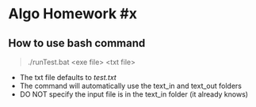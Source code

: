 # Algo Homework #x

## How to use bash command
> ./runTest.bat \<exe file> \<txt file>

* The txt file defaults to *test.txt*
* The command will automatically use the text_in and text_out folders
* DO NOT specify the input file is in the text_in folder (it already knows)
